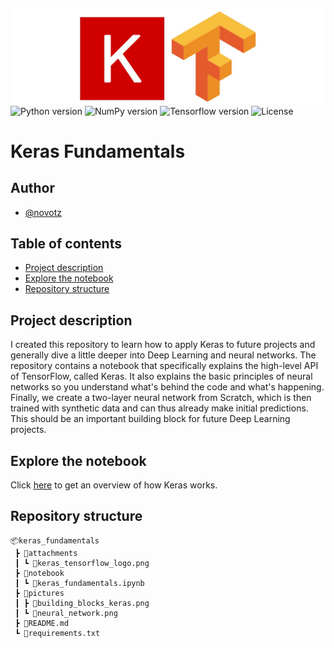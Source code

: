 ![Banner](attachments/keras_tensorflow_logo.png)
![Python version](https://img.shields.io/badge/Python-3.9-blue)
![NumPy version](https://img.shields.io/badge/NumPy-1.24-blue)
![Tensorflow version](https://img.shields.io/badge/TensorFlow-2.10-blue)
![License](https://img.shields.io/badge/License-MIT-blue)

# Keras Fundamentals
## Author
- [@novotz](https://github.com/novotz)

## Table of contents
- [Project description](#1)
- [Explore the notebook](#2)
- [Repository structure](#3)

<a id='1'></a>
## Project description
I created this repository to learn how to apply Keras to future projects and 
generally dive a little deeper into Deep Learning and neural networks. The 
repository contains a notebook that specifically explains the high-level API of 
TensorFlow, called Keras. It also explains the basic principles of neural 
networks so you understand what's behind the code and what's happening. Finally, 
we create a two-layer neural network from Scratch, which is then trained with 
synthetic data and can thus already make initial predictions. This should be an 
important building block for future Deep Learning projects.

<a id='2'></a>
## Explore the notebook
Click [here](notebook/keras_fundamentals.ipynb) to get an overview of how Keras works.

<a id='3'></a>
## Repository structure
```
📦keras_fundamentals
 ┣ 📂attachments
 ┃ ┗ 📜keras_tensorflow_logo.png
 ┣ 📂notebook
 ┃ ┗ 📜keras_fundamentals.ipynb
 ┣ 📂pictures
 ┃ ┣ 📜building_blocks_keras.png
 ┃ ┗ 📜neural_network.png
 ┣ 📜README.md
 ┗ 📜requirements.txt
```